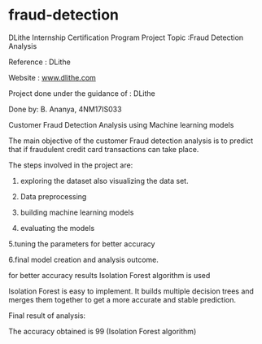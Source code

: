 # fraud-detection
DLithe Internship Certification Program
Project Topic :Fraud Detection Analysis

Reference : DLithe  

Website : www.dlithe.com

Project done under the guidance of : DLithe



Done by: B. Ananya, 4NM17IS033

Customer Fraud Detection Analysis using Machine learning models



The main objective of the customer Fraud detection analysis is to predict that if fraudulent credit card transactions can take place.




The steps involved in the project are:



1. exploring the dataset also visualizing the data set.



2. Data preprocessing



3. building machine learning models



4. evaluating the models



5.tuning the parameters for better accuracy



6.final model creation and analysis outcome.



for better accuracy results Isolation Forest algorithm is used



Isolation Forest is easy to implement. It builds multiple decision trees and merges them together to get a more accurate and stable prediction.







Final result of analysis:

The accuracy obtained is 99 (Isolation Forest algorithm)
